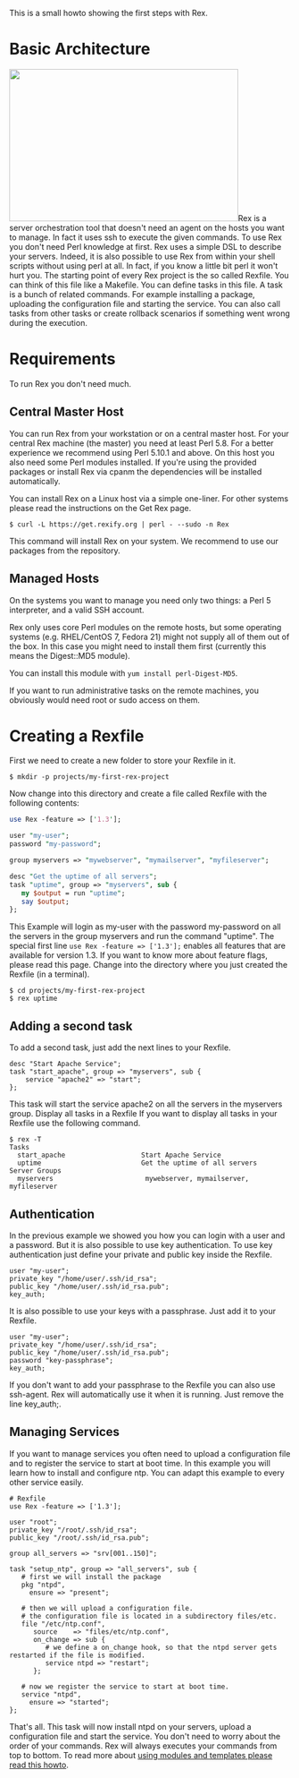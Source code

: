 This is a small howto showing the first steps with Rex.

# Basic Architecture

<img src="../../media/docs/archi.png" width="410" height="272" />Rex is a server orchestration tool that doesn't need an agent on the hosts you want to manage. In fact it uses ssh to execute the given commands.
To use Rex you don't need Perl knowledge at first. Rex uses a simple DSL to describe your servers. Indeed, it is also possible to use Rex from within your shell scripts without using perl at all.
In fact, if you know a little bit perl it won't hurt you.
The starting point of every Rex project is the so called Rexfile. You can think of this file like a Makefile. You can define tasks in this file.
A task is a bunch of related commands. For example installing a package, uploading the configuration file and starting the service. You can also call tasks from other tasks or create rollback scenarios if something went wrong during the execution.

# Requirements

To run Rex you don't need much.

## Central Master Host

You can run Rex from your workstation or on a central master host.
For your central Rex machine (the master) you need at least Perl 5.8. For a better experience we recommend using Perl 5.10.1 and above.
On this host you also need some Perl modules installed. If you're using the provided packages or install Rex via cpanm the dependencies will be installed automatically.

You can install Rex on a Linux host via a simple one-liner. For other systems please read the instructions on the Get Rex page.

    $ curl -L https://get.rexify.org | perl - --sudo -n Rex

This command will install Rex on your system.
We recommend to use our packages from the repository.

## Managed Hosts

On the systems you want to manage you need only two things: a Perl 5 interpreter, and a valid SSH account.

Rex only uses core Perl modules on the remote hosts, but some operating systems (e.g. RHEL/CentOS 7, Fedora 21) might not supply all of them out of the box. In this case you might need to install them first (currently this means the Digest::MD5 module).

You can install this module with `yum install perl-Digest-MD5`.

If you want to run administrative tasks on the remote machines, you obviously would need root or sudo access on them.

# Creating a Rexfile

First we need to create a new folder to store your Rexfile in it.

    $ mkdir -p projects/my-first-rex-project

Now change into this directory and create a file called Rexfile with the following contents:

``` perl
use Rex -feature => ['1.3'];

user "my-user";
password "my-password";

group myservers => "mywebserver", "mymailserver", "myfileserver";

desc "Get the uptime of all servers";
task "uptime", group => "myservers", sub {
   my $output = run "uptime";
   say $output;
};
```

This Example will login as my-user with the password my-password on all the servers in the group myservers and run the command "uptime".
The special first line `use Rex -feature => ['1.3'];` enables all features that are available for version 1.3. If you want to know more about feature flags, please read this page.
Change into the directory where you just created the Rexfile (in a terminal).

    $ cd projects/my-first-rex-project
    $ rex uptime

## Adding a second task

To add a second task, just add the next lines to your Rexfile.

    desc "Start Apache Service";
    task "start_apache", group => "myservers", sub {
        service "apache2" => "start";
    };

This task will start the service apache2 on all the servers in the myservers group.
Display all tasks in a Rexfile
If you want to display all tasks in your Rexfile use the following command.

    $ rex -T
    Tasks
      start_apache                   Start Apache Service
      uptime                         Get the uptime of all servers
    Server Groups
      myservers                       mywebserver, mymailserver, myfileserver

## Authentication

In the previous example we showed you how you can login with a user and a password. But it is also possible to use key authentication.
To use key authentication just define your private and public key inside the Rexfile.

    user "my-user";
    private_key "/home/user/.ssh/id_rsa";
    public_key "/home/user/.ssh/id_rsa.pub";
    key_auth;

It is also possible to use your keys with a passphrase. Just add it to your Rexfile.

    user "my-user";
    private_key "/home/user/.ssh/id_rsa";
    public_key "/home/user/.ssh/id_rsa.pub";
    password "key-passphrase";
    key_auth;

If you don't want to add your passphrase to the Rexfile you can also use ssh-agent. Rex will automatically use it when it is running. Just remove the line key\_auth;.

## Managing Services

If you want to manage services you often need to upload a configuration file and to register the service to start at boot time.
In this example you will learn how to install and configure ntp. You can adapt this example to every other service easily.

    # Rexfile
    use Rex -feature => ['1.3'];

    user "root";
    private_key "/root/.ssh/id_rsa";
    public_key "/root/.ssh/id_rsa.pub";

    group all_servers => "srv[001..150]";

    task "setup_ntp", group => "all_servers", sub {
       # first we will install the package
       pkg "ntpd",
         ensure => "present";

       # then we will upload a configuration file.
       # the configuration file is located in a subdirectory files/etc.
       file "/etc/ntp.conf",
          source    => "files/etc/ntp.conf",
          on_change => sub {
             # we define a on_change hook, so that the ntpd server gets restarted if the file is modified.
             service ntpd => "restart";
          };

       # now we register the service to start at boot time.
       service "ntpd",
         ensure => "started";
    };

That's all.
This task will now install ntpd on your servers, upload a configuration file and start the service.
You don't need to worry about the order of your commands. Rex will always executes your commands from top to bottom.
To read more about [using modules and templates please read this howto](../../docs/guides/using_modules_and_templates.html).
